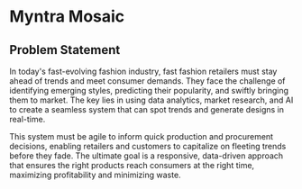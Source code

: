 # Myntra Mosaic

## Problem Statement

In today's fast-evolving fashion industry, fast fashion retailers must stay ahead of trends and meet consumer demands. They face the challenge of identifying emerging styles, predicting their popularity, and swiftly bringing them to market. The key lies in using data analytics, market research, and AI to create a seamless system that can spot trends and generate designs in real-time. 

This system must be agile to inform quick production and procurement decisions, enabling retailers and customers to capitalize on fleeting trends before they fade. The ultimate goal is a responsive, data-driven approach that ensures the right products reach consumers at the right time, maximizing profitability and minimizing waste.


